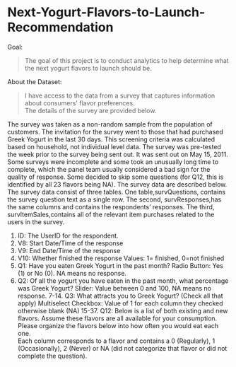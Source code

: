 # Next-Yogurt-Flavors-to-Launch-Recommendation
Goal:
>The goal of this project is to conduct analytics to help determine what the next yogurt flavors to launch should be.

About the Dataset:  
>I have access to the data from a survey that captures information about consumers' flavor preferences.  
The details of the survey are provided below.  
  
The survey was taken as a non-random sample from the population of customers. The invitation for the survey went to those that had purchased Greek Yogurt in the last 30 days. This screening criteria was calculated based on household, not individual level data. The survey was pre-tested the week prior to the survey being sent out. It was sent out on May 15, 2011. Some surveys were incomplete and some took an unusually long time to complete, which the panel team usually considered a bad sign for the quality of response. Some decided to skip some questions (for Q12, this is identified by all 23 flavors being NA). The survey data are described below. The survey data consist of three tables. One table,survQuestions, contains the survey question text as a single row. The second, survResponses,has the same columns and contains the respondents’ responses. The third, survItemSales,contains all of the relevant item purchases related to the users in the survey.  

1. ID: The UserID for the respondent.
2. V8: Start Date/Time of the response
3. V9: End Date/Time of the response
4. V10: Whether finished the response
Values: 1= finished, 0=not finished
5. Q1: Have you eaten Greek Yogurt in the past month?
Radio Button: Yes (1) or No (0). NA means no response.
6. Q2: Of all the yogurt you have eaten in the past month, what percentage was Greek Yogurt?
Slider: Value between 0 and 100, NA means no response.
7-14. Q3: What attracts you to Greek Yogurt? (Check all that apply)
Multiselect Checkbox: Value of 1 for each column they checked otherwise blank (NA)
15-37. Q12: Below is a list of both existing and new flavors. Assume these flavors are all available for your consumption. Please organize the flavors below into how often you would eat each one.  
Each column corresponds to a flavor and contains a 0 (Regularly), 1 (Occasionally), 2 (Never) or NA (did not categorize that flavor or did not complete the question).
